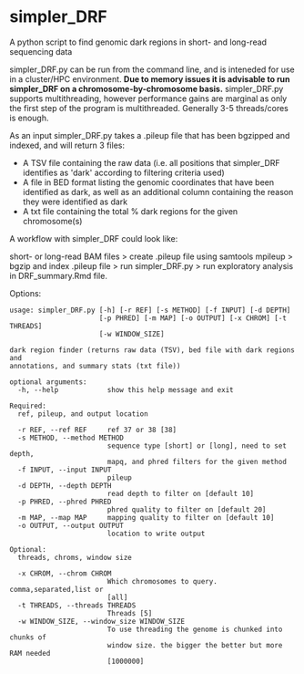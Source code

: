 # simpler_DRF
A python script to find genomic dark regions in short- and long-read sequencing data

simpler_DRF.py can be run from the command line, and is inteneded for use in a cluster/HPC environment. **Due to memory issues it is advisable to run simpler_DRF on a chromosome-by-chromosome basis.** simpler_DRF.py supports multithreading, however performance gains are marginal as only the first step of the program is multithreaded. Generally 3-5 threads/cores is enough. 

As an input simpler_DRF.py takes a .pileup file that has been bgzipped and indexed, and will return 3 files: 
* A TSV file containing the raw data (i.e. all positions that simpler_DRF identifies as 'dark' according to filtering criteria used)
* A file in BED format listing the genomic coordinates that have been identified as dark, as well as an additional column containing the reason they were identified as dark
* A txt file containing the total % dark regions for the given chromosome(s)

A workflow with simpler_DRF could look like:

short- or long-read BAM files > create .pileup file using samtools mpileup > bgzip and index .pileup file > run simpler_DRF.py > run exploratory analysis in DRF_summary.Rmd file. 




Options:
```
usage: simpler_DRF.py [-h] [-r REF] [-s METHOD] [-f INPUT] [-d DEPTH]
                      [-p PHRED] [-m MAP] [-o OUTPUT] [-x CHROM] [-t THREADS]
                      [-w WINDOW_SIZE]

dark region finder (returns raw data (TSV), bed file with dark regions and
annotations, and summary stats (txt file))

optional arguments:
  -h, --help            show this help message and exit

Required:
  ref, pileup, and output location

  -r REF, --ref REF     ref 37 or 38 [38]
  -s METHOD, --method METHOD
                        sequence type [short] or [long], need to set depth,
                        mapq, and phred filters for the given method
  -f INPUT, --input INPUT
                        pileup
  -d DEPTH, --depth DEPTH
                        read depth to filter on [default 10]
  -p PHRED, --phred PHRED
                        phred quality to filter on [default 20]
  -m MAP, --map MAP     mapping quality to filter on [default 10]
  -o OUTPUT, --output OUTPUT
                        location to write output

Optional:
  threads, chroms, window size

  -x CHROM, --chrom CHROM
                        Which chromosomes to query. comma,separated,list or
                        [all]
  -t THREADS, --threads THREADS
                        Threads [5]
  -w WINDOW_SIZE, --window_size WINDOW_SIZE
                        To use threading the genome is chunked into chunks of
                        window size. the bigger the better but more RAM needed
                        [1000000]
```

